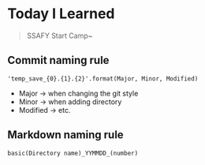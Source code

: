 # Today I Learned

> SSAFY Start Camp~
 
## Commit naming rule

    'temp_save_{0}.{1}.{2}'.format(Major, Minor, Modified)

* Major -> when changing the git style
* Minor -> when adding directory
* Modified -> etc.

## Markdown naming rule

    basic(Directory name)_YYMMDD_(number)

